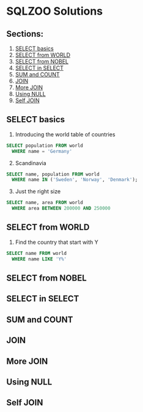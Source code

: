 # SQLZOO Solutions

## Sections:
1. [SELECT basics](#select-basics)
2. [SELECT from WORLD](#select-from-world)
3. [SELECT from NOBEL](#select-from-nobel)
4. [SELECT in SELECT](#select-in-select)
5. [SUM and COUNT](#sum-and-count)
6. [JOIN](#join)
7. [More JOIN](#more-join)
8. [Using NULL](#using-null)
9. [Self JOIN](#self-join)

## SELECT basics

1. Introducing the world table of countries
```sql
SELECT population FROM world
  WHERE name = 'Germany'
```
2. Scandinavia
```sql
SELECT name, population FROM world
  WHERE name IN ('Sweden', 'Norway', 'Denmark');
```
3. Just the right size
```sql
SELECT name, area FROM world
  WHERE area BETWEEN 200000 AND 250000
```

## SELECT from WORLD
1. Find the country that start with Y
```sql
SELECT name FROM world
  WHERE name LIKE 'Y%'
```

## SELECT from NOBEL
## SELECT in SELECT
## SUM and COUNT
## JOIN
## More JOIN
## Using NULL
## Self JOIN
